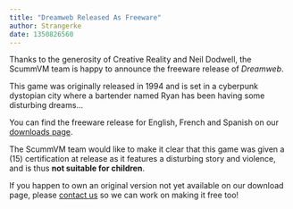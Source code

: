 ```yaml
---
title: "Dreamweb Released As Freeware"
author: Strangerke
date: 1350826560
---
```


Thanks to the generosity of Creative Reality and Neil Dodwell, the ScummVM team is happy to announce the freeware release of *Dreamweb*.

This game was originally released in 1994 and is set in a cyberpunk dystopian city where a bartender named Ryan has been having some disturbing dreams...

You can find the freeware release for English, French and Spanish on our [downloads page](/downloads/).

The ScummVM team would like to make it clear that this game was given a (15) certification at release as it features a disturbing story and violence, and is thus **not suitable for children**.

If you happen to own an original version not yet available on our download page, please [contact us](mailto:lechuck@scummvm.org) so we can work on making it free too!
